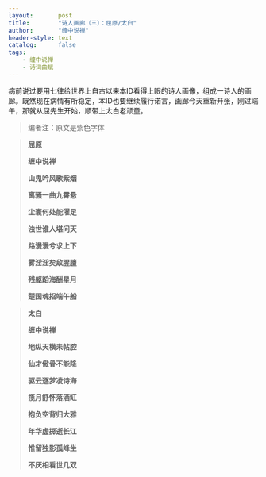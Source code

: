 ```yaml
---
layout:       post
title:        "诗人画廊（三）：屈原/太白"
author:       "缠中说禅"
header-style: text
catalog:      false
tags:
    - 缠中说禅
    - 诗词曲赋
---
```


病前说过要用七律给世界上自古以来本ID看得上眼的诗人画像，组成一诗人的画廊。既然现在病情有所稳定，本ID也要继续履行诺言，画廊今天重新开张，刚过端午，那就从屈先生开始，顺带上太白老顽童。



> 编者注：原文是紫色字体



> **屈原**
>
> 
>
> **缠中说禅**
>
> 
>
> **山鬼吟风歌紫烟**
>
> **离骚一曲九霄悬**
>
> **尘寰何处能濯足**
>
> **浊世谁人堪问天**
>
> **路漫漫兮求上下**
>
> **雾淫淫矣敌腥膻**
>
> **残躯蹈海酬星月**
>
> **楚国魂招端午船**



> **太白**
>
> 
>
> **缠中说禅**
>
> 
>
> **地纵天横未帖腔**
>
> **仙才傲骨不能降**
>
> **驱云逐梦凌诗海**
>
> **揽月舒怀落酒缸**
>
> **抱负空背归大雅**
>
> **年华虚掷逝长江**
>
> **惟留独影孤峰坐**
>
> **不厌相看世几双**
